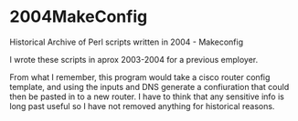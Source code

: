 # 2004MakeConfig
Historical Archive of Perl scripts written in 2004 - Makeconfig

I wrote these scripts in aprox 2003-2004 for a previous employer.

From what I remember, this program would take a cisco router config template, and using the inputs and DNS generate a confiuration that
could then be pasted in to a new router.  I have to think that any sensitive info is long past useful so I have not removed anything
for historical reasons.
